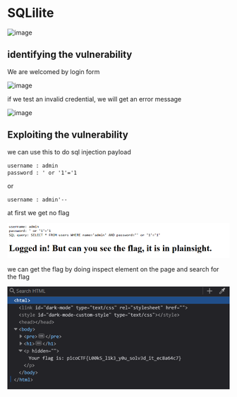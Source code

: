 # SQLilite

![image](../../../Assets/10-1.png)

## identifying the vulnerability

We are welcomed by login form 

![image](../../../Assets/10-5.png)

if we test an invalid credential, we will get an error message

![image](../../../Assets/10-2.png)

## Exploiting the vulnerability

we can use this to do sql injection payload

```
username : admin
password : ' or '1'='1
``` 
or
```
username : admin'--
```

at first we get no flag

![image](../../Assets/10-3.png)

we can get the flag by doing inspect element on the page and search for the flag

![image](../../Assets/10-4.png)
